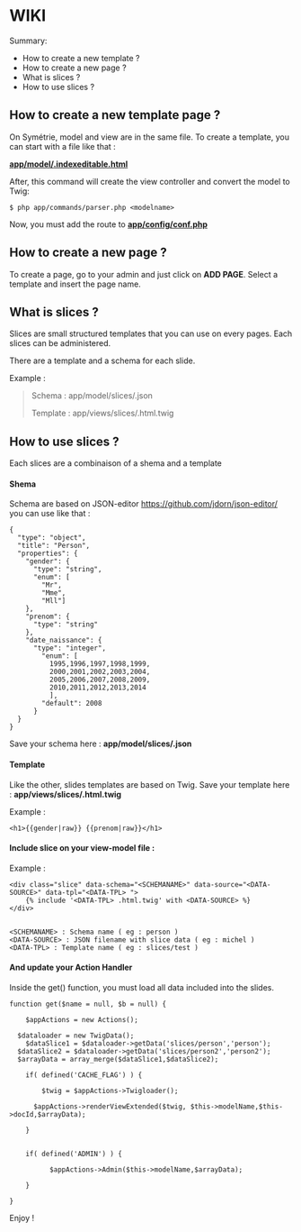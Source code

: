 # WIKI

Summary:
- How to create a new template ?
- How to create a new page ?
- What is slices ?
- How to use slices ?


## How to create a new template page ?

On Symétrie, model and view are in the same file. 
To create a template, you can start with a file like that :

**[app/model/<modelname>.indexeditable.html](https://github.com/citymont/symetrie/blob/master/app/model/index.editable.html)**

After, this command will create the view controller and convert the model to Twig: 

```
$ php app/commands/parser.php <modelname>
```

Now, you must add the route to **[app/config/conf.php](https://github.com/citymont/symetrie/blob/master/app/config/conf.php)**


## How to create a new page ?

To create a page, go to your admin and just click on **ADD PAGE**. Select a template and insert the page name.


## What is slices ?

Slices are small structured templates that you can use on every pages. Each slices can be administered.

There are a template and a schema for each slide.


Example : 
> Schema : app/model/slices/<shemaname>.json
> 
> Template : app/views/slices/<shemaname>.html.twig


## How to use slices ?

Each slices are a combinaison of a shema and a template

#### Shema
Schema are based on JSON-editor https://github.com/jdorn/json-editor/ you can use like that :

```
{
  "type": "object",
  "title": "Person",
  "properties": {
    "gender": {
      "type": "string",
      "enum": [
        "Mr",
        "Mme",
        "Mll"]
    },
    "prenom": {
      "type": "string"
    },
    "date_naissance": {
      "type": "integer",
        "enum": [
          1995,1996,1997,1998,1999,
          2000,2001,2002,2003,2004,
          2005,2006,2007,2008,2009,
          2010,2011,2012,2013,2014
          ],
        "default": 2008
      }
  }
}
```
Save your schema here : **app/model/slices/<shemaname>.json**

#### Template

Like the other, slides templates are based on Twig.
Save your template here : **app/views/slices/<shemaname>.html.twig**

Example : 

```
<h1>{{gender|raw}} {{prenom|raw}}</h1>
```

#### Include slice on your view-model file :

Example : 

```
<div class="slice" data-schema="<SCHEMANAME>" data-source="<DATA-SOURCE>" data-tpl="<DATA-TPL> ">
	{% include '<DATA-TPL> .html.twig' with <DATA-SOURCE> %}
</div>


<SCHEMANAME> : Schema name ( eg : person )
<DATA-SOURCE> : JSON filename with slice data ( eg : michel )
<DATA-TPL> : Template name ( eg : slices/test )

```

#### And update your Action Handler

Inside the get() function, you must load all data included into the slides.

```
function get($name = null, $b = null) {

	$appActions = new Actions(); 
        
  $dataloader = new TwigData(); 
 	$dataSlice1 = $dataloader->getData('slices/person','person');
  $dataSlice2 = $dataloader->getData('slices/person2','person2');
  $arrayData = array_merge($dataSlice1,$dataSlice2);

	if( defined('CACHE_FLAG') ) { 
		    	
    	$twig = $appActions->Twigloader();
                
      $appActions->renderViewExtended($twig, $this->modelName,$this->docId,$arrayData);
               
	}


	if( defined('ADMIN') ) { 
					
		  $appActions->Admin($this->modelName,$arrayData); 
		
	}
      
}
```

Enjoy !

